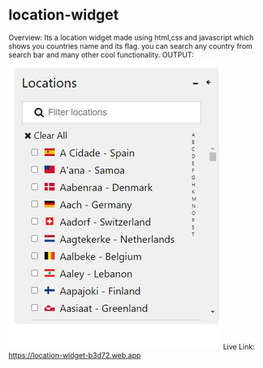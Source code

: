 # location-widget
Overview:
Its a location widget made using html,css and javascript which shows you countries name and its flag. you can search any country from search bar and many other cool functionality. 
OUTPUT:
![](widget_output.png)
Live Link:
https://location-widget-b3d72.web.app

